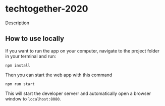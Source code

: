 # techtogether-2020

Description 

## How to use locally

If you want to run the app on your computer, navigate to the project folder in your terminal and run:

```
npm install
```

Then you can start the web app with this command 

```
npm run start
```
This will start the developer serverr and automatically open a browser window to `localhost:8080`. 



